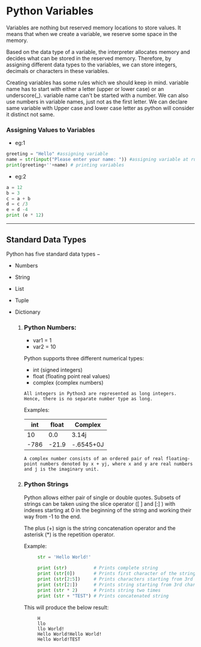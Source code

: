 # Python Variables

Variables are nothing but reserved memory locations to store values. It means that when we create a variable, we reserve some space in the memory.

Based on the data type of a variable, the interpreter allocates memory and decides what can be stored in the reserved memory. Therefore, by assigning different data types to the variables, we can store integers, decimals or characters in these variables.

Creating variables has some rules which we should keep in mind.
variable name  has to start with either a letter (upper or lower case) or an underscore(_).
variable name can't be started with a number.
We can also use numbers in variable names, just not as the first letter.
We can declare same variable with Upper case and lower case letter as python will consider it distinct not same.

### Assigning Values to Variables
* eg:1
```python
greeting = "Hello" #assigning variable
name = str(input("Please enter your name: ")) #assigning variable at runtime
print(greeting+''+name) # printing variables
```
* eg:2
```python
a = 12
b = 3
c = a + b
d = c /3
e = d -4
print (e * 12)
```
- - - -
## Standard Data Types
Python has five standard data types −
* Numbers
* String
* List
* Tuple
* Dictionary

    1. ### Python Numbers:
        * var1 = 1
        * var2 = 10
        
        Python supports three different numerical types:
        * int (signed integers)
        * float (floating point real values)
        * complex (complex numbers)
        
       ```All integers in Python3 are represented as long integers. Hence, there is no separate number type as long.```
        
        Examples:
        
        int  | float | Complex
        ------------- | ------------- | -------------
        10  |    0.0     |  3.14j
        -786  | -21.9  |  -.6545+0J
        
        ```A complex number consists of an ordered pair of real floating-point numbers denoted by x + yj, where x and y are real numbers and j is the imaginary unit.```
             
    2. ### Python Strings
        Python allows either pair of single or double quotes. Subsets of strings can be taken using the slice operator ([ ] and [:] ) with indexes starting at 0 in the beginning of the string and working their way from -1 to the end.
        
        The plus (+) sign is the string concatenation operator and the asterisk (*) is the repetition operator.
        
        Example:
            
        ```python
             str = 'Hello World!'
             
             print (str)          # Prints complete string
             print (str[0])       # Prints first character of the string
             print (str[2:5])     # Prints characters starting from 3rd to 5th
             print (str[2:])      # Prints string starting from 3rd character
             print (str * 2)      # Prints string two times
             print (str + "TEST") # Prints concatenated string
        ```
             
        This will produce the below result:
        ```  Hello World!
             H
             llo
             llo World!
             Hello World!Hello World!
             Hello World!TEST
        ``` 